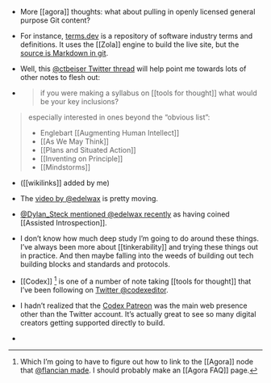 - More [[agora]] thoughts: what about pulling in openly licensed general purpose Git content?

- For instance, [terms.dev](https://terms.dev) is a repository of software industry terms and definitions. It uses the [[Zola]] engine to build the live site, but the [source is Markdown in git](https://github.com/timf/terms.dev).

- Well, this [@ctbeiser Twitter thread](https://twitter.com/ctbeiser/status/1367879838145540098) will help point me towards lots of other notes to flesh out: 

- > if you were making a syllabus on [[tools for thought]] what would be your key inclusions?
>
>especially interested in ones beyond the “obvious list”:
>- Englebart [[Augmenting Human Intellect]]
>- [[As We May Think]]
>- [[Plans and Situated Action]]
>- [[Inventing on Principle]]
>- [[Mindstorms]]

- ([[wikilinks]] added by me)

- The [video by @edelwax](https://www.loom.com/share/3fa7e57ea4834330973813fdf7ce73c4) is pretty moving. 

- [@Dylan_Steck mentioned @edelwax recently](https://twitter.com/Dylan_Steck/status/1367623991704313857) as having coined [[Assisted Introspection]].

- I don’t know how much deep study I’m going to do around these things. I’ve always been more about [[tinkerability]] and trying these things out in practice. And then maybe falling into the weeds of building out tech building blocks and standards and protocols. 
- [[Codex]] [^agoralinks] is one of a number of note taking [[tools for thought]] that I’ve been following on [Twitter @codexeditor](https://twitter.com/codexeditor).

- I hadn’t realized that the [Codex Patreon](https://www.patreon.com/codexeditor) was the main web presence other than the Twitter account. It’s actually great to see so many digital creators getting supported directly to build. 

- [^agoralinks]: Which I’m going to have to figure out how to link to the [[Agora]] node that [@flancian made](https://anagora.org/node/codex). I should probably make an [[Agora FAQ]] page. 

